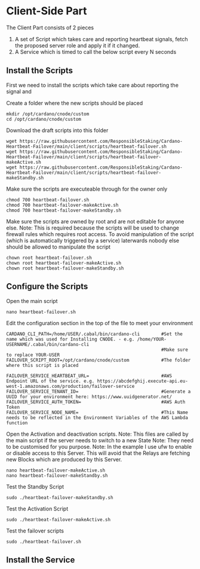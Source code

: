 # Client-Side Part
The Client Part consists of 2 pieces
1. A set of Script which takes care and reporting heartbeat signals, fetch the proposed server role and apply it if it changed.
2. A Service which is timed to call the below script every N seconds


## Install the Scripts
First we need to install the scripts which take care about reporting the signal and

Create a folder where the new scripts should be placed
```
mkdir /opt/cardano/cnode/custom
cd /opt/cardano/cnode/custom
```

Download the draft scripts into this folder
```
wget https://raw.githubusercontent.com/ResponsibleStaking/Cardano-Heartbeat-Failover/main/client/scripts/heartbeat-failover.sh
wget https://raw.githubusercontent.com/ResponsibleStaking/Cardano-Heartbeat-Failover/main/client/scripts/heartbeat-failover-makeActive.sh
wget https://raw.githubusercontent.com/ResponsibleStaking/Cardano-Heartbeat-Failover/main/client/scripts/heartbeat-failover-makeStandby.sh
```
Make sure the scripts are executeable through for the owner only
```
chmod 700 heartbeat-failover.sh
chmod 700 heartbeat-failover-makeActive.sh
chmod 700 heartbeat-failover-makeStandby.sh
```

Make sure the scripts are owned by root and are not editable for anyone else.
Note: This is required because the scripts will be used to change firewall rules which requires root access. To avoid manipulation of the script (which is automatically triggered by a service) laterwards nobody else should be allowed to manipulate the script
```
chown root heartbeat-failover.sh
chown root heartbeat-failover-makeActive.sh
chown root heartbeat-failover-makeStandby.sh
```

## Configure the Scripts
Open the main script
```
nano heartbeat-failover.sh
```

Edit the configuration section in the top of the file to meet your environment
```
CARDANO_CLI_PATH=/home/USER/.cabal/bin/cardano-cli        #Set the name which was used for Installing CNODE. - e.g. /home/YOUR-USERNAME/.cabal/bin/cardano-cli
                                                          #Make sure to replace YOUR-USER
FAILOVER_SCRIPT_ROOT=/opt/cardano/cnode/custom            #The folder where this script is placed

FAILOVER_SERVICE_HEARTBEAT_URL=                           #AWS Endpoint URL of the service. e.g. https://abcdefghij.execute-api.eu-west-1.amazonaws.com/production/failover-service
FAILOVER_SERVICE_TENANT_ID=                               #Generate a UUID for your environment here: https://www.uuidgenerator.net/
FAILOVER_SERVICE_AUTH_TOKEN=                              #AWS Auth Token
FAILOVER_SERVICE_NODE_NAME=                               #This Name needs to be reflected in the Environment Variables of the AWS Lambda function
```

Open the Activation and deactivation scripts.
Note: This files are called by the main script if the server needs to switch to a new State
Note: They need to be customised for you purpose.
Note: In the example I use ufw to enable or disable access to this Server. This will avoid that the Relays are fetching new Blocks which are produced by this Server.
```
nano heartbeat-failover-makeActive.sh
nano heartbeat-failover-makeStandby.sh
```

Test the Standby Script
```
sudo ./heartbeat-failover-makeStandby.sh
```

Test the Activation Script
```
sudo ./heartbeat-failover-makeActive.sh
```

Test the failover scripts
```
sudo ./heartbeat-failover.sh
```

## Install the Service
